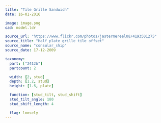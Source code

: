 ```yaml
---
title: "Tile Grille Sandwich"
date: 16-01-2016

image: image.png
cad: model.ldr

source_url: "https://www.flickr.com/photos/jastermereel08/4193501275"
source_title: "Half plate grille tile offset"
source_name: "consular_ship"
source_date: 17-12-2009

taxonomy:
  part: ["2412b"]
  partcount: 2

  width: [2, stud]
  depth: [1.2, stud]
  height: [1.6, plate]

  function: [stud_tilt, stud_shift]
  stud_tilt_angle: 180
  stud_shift_length: 4

  flag: loosely
---
```

